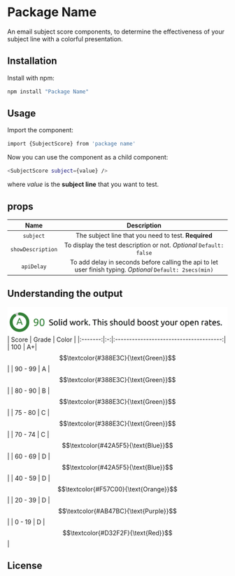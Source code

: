 # Package Name
An email subject score components, to determine the effectiveness of your subject line with a colorful presentation.

## Installation
Install with npm:
``` bash
npm install "Package Name"
```

## Usage
Import the component:
```bash
import {SubjectScore} from 'package name'
```
Now you can use the component as a child component:
```bash
<SubjectScore subject={value} />
```
where *value* is the **subject line** that you want to test.

## props
| Name              | Description                                                         |
|:-----------------:|:-------------------------------------------------------------------:|
| `subject`         | The subject line that you need to test. **Required**                |
| `showDescription` | To display the test description or not. *Optional*  `Default: false`|
| `apiDelay`        | To add delay in seconds before calling the api to let user finish typing. *Optional* `Default: 2secs(min)`|

## Understanding the output
![alt text](example.png)
| Score | Grade | Color |
|:-------:|:-:|:--------------------------------------:|
| 100     | A+| $$\textcolor{#388E3C}{\text{Green}}$$  |
| 90 - 99 | A | $$\textcolor{#388E3C}{\text{Green}}$$  |
| 80 - 90 | B |$$\textcolor{#388E3C}{\text{Green}}$$   |
| 75 - 80 | C | $$\textcolor{#388E3C}{\text{Green}}$$  |
| 70 - 74 | C | $$\textcolor{#42A5F5}{\text{Blue}}$$   |
| 60 - 69 | D | $$\textcolor{#42A5F5}{\text{Blue}}$$   |
| 40 - 59 | D | $$\textcolor{#F57C00}{\text{Orange}}$$ |
| 20 - 39 | D | $$\textcolor{#AB47BC}{\text{Purple}}$$ |
| 0 - 19  | D | $$\textcolor{#D32F2F}{\text{Red}}$$    |
## License